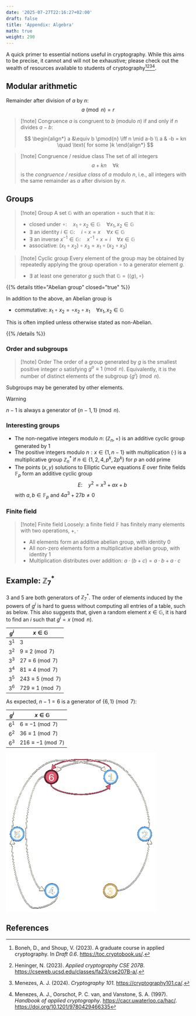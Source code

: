 ```yaml
---
date: '2025-07-27T22:16:27+02:00'
draft: false
title: 'Appendix: Algebra'
math: true
weight: 290
---
```


A quick primer to essential notions useful in cryptography. While this aims to be precise, it cannot and will not be exhaustive; please check out the wealth of resources available to students of cryptography[^BonSho23][^Heninger23][^Menezes24][^MenOorVan97].

## Modular arithmetic

Remainder after division of $a$ by $n$: $$a \pmod{n}=r$$

> [!note] Congruence
> $a$ is congruent to $b$ (modulo $n$) if and only if $n$ divides $a-b$:
> 
> $$
\begin{align*}
a &\equiv b \pmod{n} \iff n \mid a-b \\
a & -b = kn \quad \text{ for some }k
\end{align*}
$$

> [!note] Congruence / residue class
> The set of all integers
> $$ a+kn \quad \forall k$$
> is the *congruence / residue class* of $a$ modulo $n$, i.e., all integers with the same remainder as $a$ after division by $n$.



## Groups

> [!note] Group
> A set $\mathbb{G}$ with an operation $\circ$ such that it is:
> - closed under $\circ: \quad x_1 \circ x_2 \in \mathbb{G} \quad \forall x_1, x_2 \in \mathbb{G}$
> - $\exists$ an identity $i\in \mathbb{G}: \quad i \circ x = x \quad \forall x \in \mathbb{G}$
> - $\exists$ an inverse $x^{-1}\in \mathbb{G}: \quad x^{-1} \circ x = i \quad \forall x \in \mathbb{G}$
> - associative: $(x_1 \circ x_2) \circ x_3 = x_1 \circ (x_2 \circ x_3)$

> [!note] Cyclic group
> Every element of the group may be obtained by repeatedly applying the group operation $\circ$ to a generator element $g$.
> - $\exists$ at least one generator $g$ such that $\mathbb{G} = \left(\langle g \rangle,\circ\right)$


{{% details title="Abelian group" closed="true" %}}

In addition to the above, an Abelian group is
- commutative: $x_1 \circ x_2 = \circ x_2 \circ x_1 \quad \forall x_1, x_2 \in \mathbb{G}$

This is often implied unless otherwise stated as non-Abelian.

{{% /details %}}

### Order and subgroups

> [!note] Order
> The order of a group generated by $g$ is the smallest positive integer $o$ satisfying $g^o \equiv 1 \pmod{n}$. Equivalently, it is the number of distinct elements of the subgroup $\lbrace g^i\rbrace \pmod{n}$.

Subgroups may be generated by other elements.

> [!warning]
> $n-1$ is always a generator of $\lbrace n- 1,1\rbrace \pmod{n}$.

### Interesting groups

- The non-negative integers modulo $n$: $(\mathbb{Z}_n, +)$ is an additive cyclic group generated by $1$
- The positive integers modulo $n: x \in \lbrace 1,n-1\rbrace$ with multiplication ($\cdot$) is a multiplicative group $\mathbb{Z}_n^*$ if $n\in \lbrace 1,2,4,p^k, 2p^k\rbrace$ for $p$ an odd prime
- The points $(x,y)$ solutions to Elliptic Curve equations $E$ over finite fields $\mathbb{F}_p$ form an additive cyclic group
$$ E:\quad y^2 = x^3 + ax + b
$$
with $a,b \in \mathbb{F}_p$ and $4a^3 + 27b \neq 0$

### Finite field

> [!note] Finite field
> Loosely: a finite field $\mathbb{F}$ has finitely many elements with two operations, $+, \cdot$
> - All elements form an additive abelian group, with identity $0$
> - All non-zero elements form a multiplicative abelian group, with identity $1$
> - Multiplication distributes over addition: $a \cdot (b + c) = a\cdot b + a \cdot c$

## Example: $\mathbb{Z}_7^*$

3 and 5 are both generators of $\mathbb{Z}_7^*$. The order of elements induced by the powers of $g^i$ is hard to guess without computing all entries of a table, such as below. This also suggests that, given a random element $x \in \mathbb{G}$, it is hard to find an $i$ such that $g^i=x \pmod{n}$.

| $g^i$          | $x \in \mathbb{G}$             |
| ---           | ---             |
| $3^1$ | $3$ |
| $3^2$ | $9 \equiv 2 \pmod{7}$ |
| $3^3$ | $27 \equiv 6 \pmod{7}$ |
| $3^4$ | $81 \equiv 4 \pmod{7}$ |
| $3^5$ | $243 \equiv 5 \pmod{7}$ |
| $3^6$ | $729 \equiv 1 \pmod{7}$ |

As expected, $n-1=6$ is a generator of $\{6,1\} \pmod{7}$:

| $g^i$          | $x \in \mathbb{G}$             |
| ---           | ---             |
| $6^1$ | $6 \equiv -1 \pmod{7}$ |
| $6^2$ | $36 \equiv 1 \pmod{7}$ |
| $6^3$ | $216 \equiv -1 \pmod{7}$ |


<img class="dark-invertible" src="Z_7star.png" alt="Scaling of GNFS vs quantum algorithms"/>




## References

[^BonSho23]: Boneh, D., and Shoup, V. (2023). A graduate course in applied
cryptography. In *Draft 0.6*. <https://toc.cryptobook.us/>.

[^Heninger23]: Heninger, N. (2023). *Applied cryptography CSE 207B*.
<https://cseweb.ucsd.edu/classes/fa23/cse207B-a/>.

[^Menezes24]: Menezes, A. J. (2024). *Cryptography 101*.
<https://cryptography101.ca/>.

[^MenOorVan97]: Menezes, A. J., Oorschot, P. C. van, and Vanstone, S. A. (1997).
*Handbook of applied cryptography*. <https://cacr.uwaterloo.ca/hac/>.
https://doi.org/10.1201/9780429466335